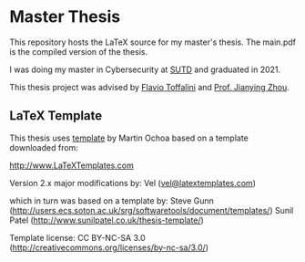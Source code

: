 # Master Thesis

This repository hosts the LaTeX source for my master's thesis. The main.pdf is the compiled version of the thesis.

I was doing my master in Cybersecurity at [SUTD](https://istd.sutd.edu.sg/education/mssd/) and graduated in 2021. 

This thesis project was advised by [Flavio Toffalini](http://flaviotoffalini.info/) and [Prof. Jianying Zhou](http://jianying.space/).  

## LaTeX Template

This thesis uses [template](https://github.com/sutd-mo/thesis-template) by Martin Ochoa based on a template downloaded from:

http://www.LaTeXTemplates.com

 Version 2.x major modifications by:
 Vel (vel@latextemplates.com)

 which in turn was based on a template by:
 Steve Gunn (http://users.ecs.soton.ac.uk/srg/softwaretools/document/templates/)
 Sunil Patel (http://www.sunilpatel.co.uk/thesis-template/)
 

 Template license:
 CC BY-NC-SA 3.0 (http://creativecommons.org/licenses/by-nc-sa/3.0/)
